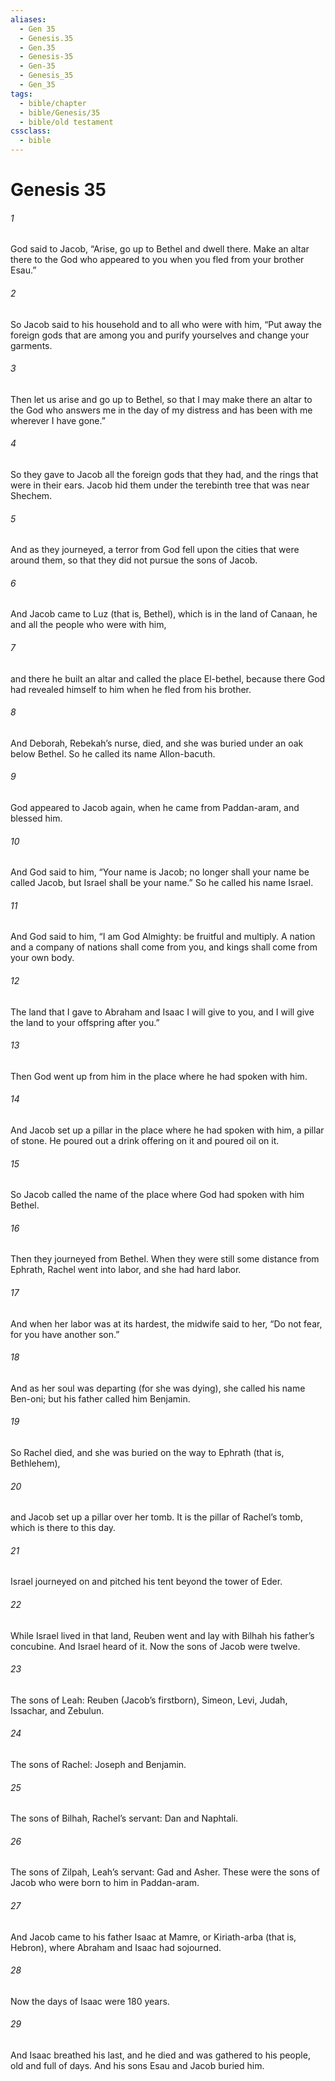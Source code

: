 ```yaml
---
aliases:
  - Gen 35
  - Genesis.35
  - Gen.35
  - Genesis-35
  - Gen-35
  - Genesis_35
  - Gen_35
tags:
  - bible/chapter
  - bible/Genesis/35
  - bible/old testament
cssclass:
  - bible
---
```


# Genesis 35

###### 1
God said to Jacob, “Arise, go up to Bethel and dwell there. Make an altar there to the God who appeared to you when you fled from your brother Esau.”
###### 2
So Jacob said to his household and to all who were with him, “Put away the foreign gods that are among you and purify yourselves and change your garments.
###### 3
Then let us arise and go up to Bethel, so that I may make there an altar to the God who answers me in the day of my distress and has been with me wherever I have gone.”
###### 4
So they gave to Jacob all the foreign gods that they had, and the rings that were in their ears. Jacob hid them under the terebinth tree that was near Shechem.
###### 5
And as they journeyed, a terror from God fell upon the cities that were around them, so that they did not pursue the sons of Jacob.
###### 6
And Jacob came to Luz (that is, Bethel), which is in the land of Canaan, he and all the people who were with him,
###### 7
and there he built an altar and called the place El-bethel, because there God had revealed himself to him when he fled from his brother.
###### 8
And Deborah, Rebekah’s nurse, died, and she was buried under an oak below Bethel. So he called its name Allon-bacuth.
###### 9
God appeared to Jacob again, when he came from Paddan-aram, and blessed him.
###### 10
And God said to him, “Your name is Jacob; no longer shall your name be called Jacob, but Israel shall be your name.” So he called his name Israel.
###### 11
And God said to him, “I am God Almighty: be fruitful and multiply. A nation and a company of nations shall come from you, and kings shall come from your own body.
###### 12
The land that I gave to Abraham and Isaac I will give to you, and I will give the land to your offspring after you.”
###### 13
Then God went up from him in the place where he had spoken with him.
###### 14
And Jacob set up a pillar in the place where he had spoken with him, a pillar of stone. He poured out a drink offering on it and poured oil on it.
###### 15
So Jacob called the name of the place where God had spoken with him Bethel.
###### 16
Then they journeyed from Bethel. When they were still some distance from Ephrath, Rachel went into labor, and she had hard labor.
###### 17
And when her labor was at its hardest, the midwife said to her, “Do not fear, for you have another son.”
###### 18
And as her soul was departing (for she was dying), she called his name Ben-oni; but his father called him Benjamin.
###### 19
So Rachel died, and she was buried on the way to Ephrath (that is, Bethlehem),
###### 20
and Jacob set up a pillar over her tomb. It is the pillar of Rachel’s tomb, which is there to this day.
###### 21
Israel journeyed on and pitched his tent beyond the tower of Eder.
###### 22
While Israel lived in that land, Reuben went and lay with Bilhah his father’s concubine. And Israel heard of it. Now the sons of Jacob were twelve.
###### 23
The sons of Leah: Reuben (Jacob’s firstborn), Simeon, Levi, Judah, Issachar, and Zebulun.
###### 24
The sons of Rachel: Joseph and Benjamin.
###### 25
The sons of Bilhah, Rachel’s servant: Dan and Naphtali.
###### 26
The sons of Zilpah, Leah’s servant: Gad and Asher. These were the sons of Jacob who were born to him in Paddan-aram.
###### 27
And Jacob came to his father Isaac at Mamre, or Kiriath-arba (that is, Hebron), where Abraham and Isaac had sojourned.
###### 28
Now the days of Isaac were 180 years.
###### 29
And Isaac breathed his last, and he died and was gathered to his people, old and full of days. And his sons Esau and Jacob buried him.


